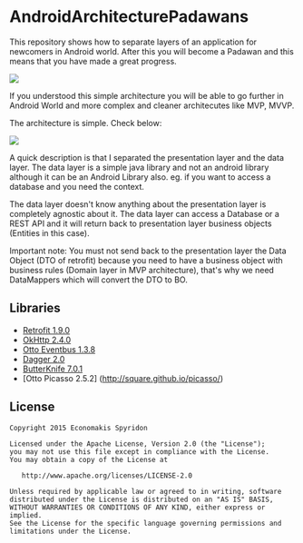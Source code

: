 # AndroidArchitecturePadawans
This repository shows how to separate layers of an application for newcomers in Android world. 
After this you will become a Padawan and this means that you have made a great progress.

![](https://s3.amazonaws.com/soikonomakis/Padawan.jpg)

If you understood this simple architecture you will be able to go further in Android World and more complex and cleaner architecutes
like MVP, MVVP.

The architecture is simple. Check below:

![](https://s3.amazonaws.com/soikonomakis/app_architecture.png)

A quick description is that I separated the presentation layer and the data layer. 
The data layer is a simple java library and not an android library although it can be an Android Library also. 
eg. if you want to access a database and you need the context.

The data layer doesn't know anything about the presentation layer is completely agnostic about it. 
The data layer can access a Database or a REST API and it will return back 
to presentation layer business objects (Entities in this case). 

Important note: You must not send back to the presentation layer the Data Object (DTO of retrofit) 
because you need to have a business object with business rules (Domain layer in MVP architecture), that's why
we need DataMappers which will convert the DTO to BO.

## Libraries
* [Retrofit 1.9.0](http://square.github.io/retrofit/)
* [OkHttp 2.4.0](http://square.github.io/okhttp/)
* [Otto Eventbus 1.3.8](http://square.github.io/otto/)
* [Dagger 2.0](http://google.github.io/dagger/)
* [ButterKnife 7.0.1](https://github.com/JakeWharton/butterknife)
* [Otto Picasso 2.5.2] (http://square.github.io/picasso/)

License
-------

    Copyright 2015 Economakis Spyridon

    Licensed under the Apache License, Version 2.0 (the "License");
    you may not use this file except in compliance with the License.
    You may obtain a copy of the License at

       http://www.apache.org/licenses/LICENSE-2.0

    Unless required by applicable law or agreed to in writing, software
    distributed under the License is distributed on an "AS IS" BASIS,
    WITHOUT WARRANTIES OR CONDITIONS OF ANY KIND, either express or implied.
    See the License for the specific language governing permissions and
    limitations under the License.
